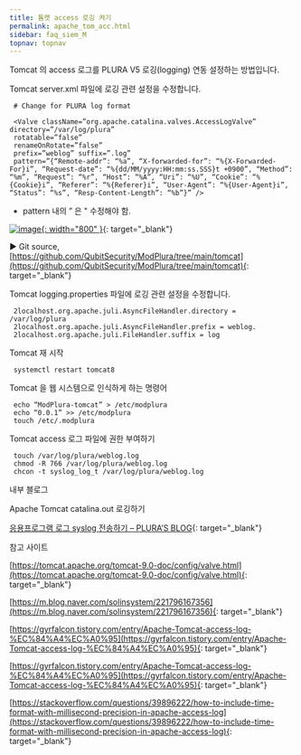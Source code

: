 ```yaml
---
title: 톰캣 access 로깅 켜기
permalink: apache_tom_acc.html
sidebar: faq_siem_M
topnav: topnav
---
```


Tomcat 의 access 로그를 PLURA V5 로깅(logging) 연동 설정하는 방법입니다.

 

Tomcat server.xml 파일에 로깅 관련 설정을 수정합니다.

     # Change for PLURA log format

     <Valve className=”org.apache.catalina.valves.AccessLogValve” directory=”/var/log/plura”
     rotatable=”false”
     renameOnRotate=”false”
     prefix=”weblog” suffix=”.log”
     pattern=”{“Remote-addr”: “%a”, “X-forwarded-for”: “%{X-Forwarded-For}i”, “Request-date”: “%{dd/MM/yyyy:HH:mm:ss.SSS}t +0900”, “Method”: “%m”, “Request”: “%r”, “Host”: “%A”, “Uri”: “%U”, “Cookie”: “%{Cookie}i”, “Referer”: “%{Referer}i”, “User-Agent”: “%{User-Agent}i”, “Status”: “%s”, “Resp-Content-Length”: “%b”}” />

- pattern 내의 ” 은 &quot; 수정해야 함.

[![image](/docs/images/Additianal/apache/1.png){: width="800" }](/docs/images/Additianal/apache/1.png){: target="_blank"}

▶ Git source, [https://github.com/QubitSecurity/ModPlura/tree/main/tomcat](https://github.com/QubitSecurity/ModPlura/tree/main/tomcat){: target="_blank"}

 

Tomcat logging.properties 파일에 로깅 관련 설정을 수정합니다.

     2localhost.org.apache.juli.AsyncFileHandler.directory = /var/log/plura
     2localhost.org.apache.juli.AsyncFileHandler.prefix = weblog.
     2localhost.org.apache.juli.FileHandler.suffix = log

Tomcat 재 시작

     systemctl restart tomcat8

Tomcat 을 웹 시스템으로 인식하게 하는 명령어

     echo “ModPlura-tomcat” > /etc/modplura
     echo “0.0.1” >> /etc/modplura
     touch /etc/.modplura

 

Tomcat access 로그 파일에 권한 부여하기

     touch /var/log/plura/weblog.log
     chmod -R 766 /var/log/plura/weblog.log
     chcon -t syslog_log_t /var/log/plura/weblog.log

 

내부 블로그

Apache Tomcat catalina.out 로깅하기

[응용프로그램 로그 syslog 전송하기 – PLURA’S BLOG](https://qubitsec.github.io/send_app_syslog.html){: target="_blank"}

 

참고 사이트

[https://tomcat.apache.org/tomcat-9.0-doc/config/valve.html](https://tomcat.apache.org/tomcat-9.0-doc/config/valve.html){: target="_blank"}

 

[https://m.blog.naver.com/solinsystem/221796167356](https://m.blog.naver.com/solinsystem/221796167356){: target="_blank"}

[https://gyrfalcon.tistory.com/entry/Apache-Tomcat-access-log-%EC%84%A4%EC%A0%95](https://gyrfalcon.tistory.com/entry/Apache-Tomcat-access-log-%EC%84%A4%EC%A0%95){: target="_blank"}

[https://gyrfalcon.tistory.com/entry/Apache-Tomcat-access-log-%EC%84%A4%EC%A0%95](https://gyrfalcon.tistory.com/entry/Apache-Tomcat-access-log-%EC%84%A4%EC%A0%95){: target="_blank"}

[https://stackoverflow.com/questions/39896222/how-to-include-time-format-with-millisecond-precision-in-apache-access-log](https://stackoverflow.com/questions/39896222/how-to-include-time-format-with-millisecond-precision-in-apache-access-log){: target="_blank"}